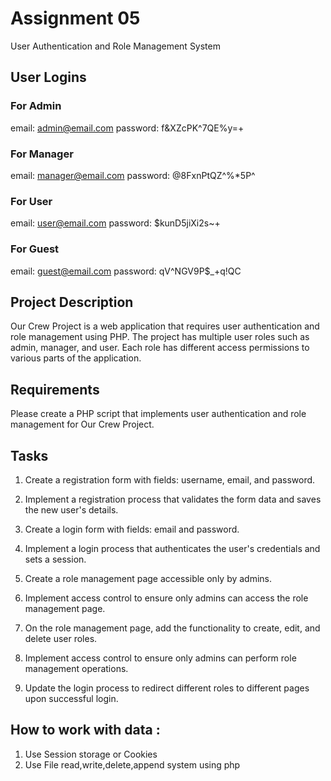 # Assignment 05

User Authentication and Role Management System

## User Logins

### For Admin
email: admin@email.com
password: f&XZcPK^7QE%y=+

### For Manager
email: manager@email.com
password: @8FxnPtQZ^%*5P^

### For User
email: user@email.com
password: $kunD5jiXi2s~+

### For Guest
email: guest@email.com
password: qV^NGV9P$_+q!QC

## Project Description

Our Crew Project is a web application that requires user authentication and role management using PHP. The project has multiple user roles such as admin, manager, and user. Each role has different access permissions to various parts of the application. 

## Requirements

Please create a PHP script that implements user authentication and role management for Our Crew Project. 

## Tasks

1. Create a registration form with fields: username, email, and password.

2. Implement a registration process that validates the form data and saves the new user's details.

3. Create a login form with fields: email and password.

4. Implement a login process that authenticates the user's credentials and sets a session.

5. Create a role management page accessible only by admins.

6. Implement access control to ensure only admins can access the role management page.

7. On the role management page, add the functionality to create, edit, and delete user roles.

8. Implement access control to ensure only admins can perform role management operations.

9. Update the login process to redirect different roles to different pages upon successful login.


## How to work with data : 
1. Use  Session storage or Cookies 
2. Use File read,write,delete,append system using php
